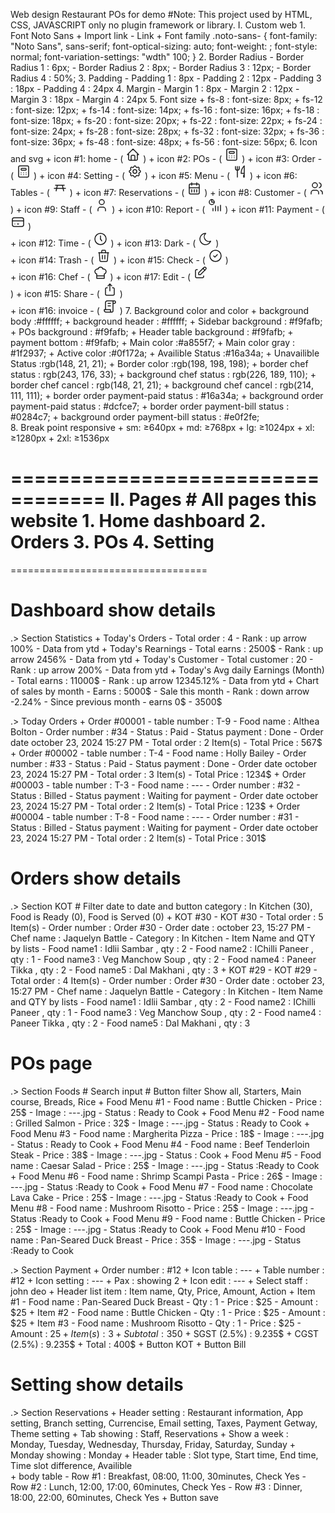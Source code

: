 Web design Restaurant POs for demo
#Note: This project used by HTML, CSS, JAVASCRIPT only no plugin framework or library.
I. Custom web
    1. Font Noto Sans
        + Import link
            - Link
                <style>
                    @import url('https://fonts.googleapis.com/css2?family=Audiowide&family=Bokor&family=Bungee&family=Dangrek&family=Fugaz+One&family=JetBrains+Mono:ital,wght@0,100..800;1,100..800&family=Lilita+One&family=Noto+Sans:ital,wght@0,100..900;1,100..900&family=Permanent+Marker&family=Poppins:ital,wght@0,100;0,200;0,300;0,400;0,500;0,600;0,700;0,800;0,900;1,100;1,200;1,300;1,400;1,500;1,600;1,700;1,800;1,900&family=Prompt:ital,wght@0,100;0,200;0,300;0,400;0,500;0,600;0,700;0,800;0,900;1,100;1,200;1,300;1,400;1,500;1,600;1,700;1,800;1,900&family=Roboto:ital,wght@0,100;0,300;0,400;0,500;0,700;0,900;1,100;1,300;1,400;1,500;1,700;1,900&family=Russo+One&family=Spicy+Rice&display=swap');
                </style>
        + Font family 
            .noto-sans-<uniquifier> {
                font-family: "Noto Sans", sans-serif;
                font-optical-sizing: auto;
                font-weight: <weight>;
                font-style: normal;
                font-variation-settings: "wdth" 100;
            }
    2. Border Radius
        - Border Radius 1 : 6px;
        - Border Radius 2 : 8px;
        - Border Radius 3 : 12px;
        - Border Radius 4 : 50%;
    3. Padding 
        - Padding 1 : 8px
        - Padding 2 : 12px
        - Padding 3 : 18px
        - Padding 4 : 24px
    4. Margin 
        - Margin 1 : 8px
        - Margin 2 : 12px
        - Margin 3 : 18px
        - Margin 4 : 24px
    5. Font size
        + fs-8  : font-size: 8px;
        + fs-12 : font-size: 12px;
        + fs-14 : font-size: 14px;
        + fs-16 : font-size: 16px;
        + fs-18 : font-size: 18px;
        + fs-20 : font-size: 20px;
        + fs-22 : font-size: 22px;
        + fs-24 : font-size: 24px;
        + fs-28 : font-size: 28px;
        + fs-32 : font-size: 32px;
        + fs-36 : font-size: 36px;
        + fs-48 : font-size: 48px;
        + fs-56 : font-size: 56px;
    6. Icon and svg 
        + icon #1: home
          - (
            <svg xmlns="http://www.w3.org/2000/svg" viewBox="0 0 24 24" fill="none" stroke="currentColor" stroke-linecap="round" stroke-linejoin="round" width="24" height="24" stroke-width="1.5">
                <path d="M5 12l-2 0l9 -9l9 9l-2 0"></path>
                <path d="M5 12v7a2 2 0 0 0 2 2h10a2 2 0 0 0 2 -2v-7"></path>
                <path d="M9 21v-6a2 2 0 0 1 2 -2h2a2 2 0 0 1 2 2v6"></path>
            </svg>
          )
        + icon #2: POs
          - (
            <svg xmlns="http://www.w3.org/2000/svg" viewBox="0 0 24 24" fill="none" stroke="currentColor" stroke-linecap="round" stroke-linejoin="round" width="24" height="24" stroke-width="1.5">
                <path d="M4 3m0 2a2 2 0 0 1 2 -2h12a2 2 0 0 1 2 2v14a2 2 0 0 1 -2 2h-12a2 2 0 0 1 -2 -2z"></path>
                <path d="M8 7m0 1a1 1 0 0 1 1 -1h6a1 1 0 0 1 1 1v1a1 1 0 0 1 -1 1h-6a1 1 0 0 1 -1 -1z"></path>
                <path d="M8 14l0 .01"></path>
                <path d="M12 14l0 .01"></path>
                <path d="M16 14l0 .01"></path>
                <path d="M8 17l0 .01"></path>
                <path d="M12 17l0 .01"></path>
                <path d="M16 17l0 .01"></path>
            </svg>
          )
        + icon #3: Order
          - (
            <svg xmlns="http://www.w3.org/2000/svg" viewBox="0 0 24 24" fill="none" stroke="currentColor" stroke-linecap="round" stroke-linejoin="round" width="24" height="24" stroke-width="1.5">
              <path d="M4 3m0 2a2 2 0 0 1 2 -2h12a2 2 0 0 1 2 2v14a2 2 0 0 1 -2 2h-12a2 2 0 0 1 -2 -2z"></path>
              <path d="M8 7m0 1a1 1 0 0 1 1 -1h6a1 1 0 0 1 1 1v1a1 1 0 0 1 -1 1h-6a1 1 0 0 1 -1 -1z"></path>
              <path d="M8 14l0 .01"></path>
              <path d="M12 14l0 .01"></path>
              <path d="M16 14l0 .01"></path>
              <path d="M8 17l0 .01"></path>
              <path d="M12 17l0 .01"></path>
              <path d="M16 17l0 .01"></path>
            </svg>
          )
        + icon #4: Setting
          - (
            <svg xmlns="http://www.w3.org/2000/svg" viewBox="0 0 24 24" fill="none" stroke="currentColor" stroke-linecap="round" stroke-linejoin="round" width="24" height="24" stroke-width="1.5">
                <path d="M10.325 4.317c.426 -1.756 2.924 -1.756 3.35 0a1.724 1.724 0 0 0 2.573 1.066c1.543 -.94 3.31 .826 2.37 2.37a1.724 1.724 0 0 0 1.065 2.572c1.756 .426 1.756 2.924 0 3.35a1.724 1.724 0 0 0 -1.066 2.573c.94 1.543 -.826 3.31 -2.37 2.37a1.724 1.724 0 0 0 -2.572 1.065c-.426 1.756 -2.924 1.756 -3.35 0a1.724 1.724 0 0 0 -2.573 -1.066c-1.543 .94 -3.31 -.826 -2.37 -2.37a1.724 1.724 0 0 0 -1.065 -2.572c-1.756 -.426 -1.756 -2.924 0 -3.35a1.724 1.724 0 0 0 1.066 -2.573c-.94 -1.543 .826 -3.31 2.37 -2.37c1 .608 2.296 .07 2.572 -1.065z"></path>
                <path d="M9 12a3 3 0 1 0 6 0a3 3 0 0 0 -6 0"></path>
            </svg>
          )
        + icon #5: Menu
          - (
            <svg xmlns="http://www.w3.org/2000/svg" viewBox="0 0 24 24" fill="none" stroke="currentColor" stroke-linecap="round" stroke-linejoin="round" width="24" height="24" stroke-width="1.5">
                <path d="M19 3v12h-5c-.023 -3.681 .184 -7.406 5 -12zm0 12v6h-1v-3m-10 -14v17m-3 -17v3a3 3 0 1 0 6 0v-3"></path>
            </svg>
          )
        + icon #6: Tables
          - (
            <svg xmlns="http://www.w3.org/2000/svg" viewBox="0 0 24 24" fill="none" stroke="currentColor" stroke-linecap="round" stroke-linejoin="round" width="24" height="24" stroke-width="1.5">
                <path d="M16 7l2 9m-10 -9l-2 9m-1 -9h14m2 5h-18"></path>
            </svg>
          )
        + icon #7: Reservations
          - (
            <svg xmlns="http://www.w3.org/2000/svg" viewBox="0 0 24 24" fill="none" stroke="currentColor" stroke-linecap="round" stroke-linejoin="round" width="24" height="24" stroke-width="1.5">
                <path d="M4 7a2 2 0 0 1 2 -2h12a2 2 0 0 1 2 2v12a2 2 0 0 1 -2 2h-12a2 2 0 0 1 -2 -2v-12z"></path>
                <path d="M16 3v4"></path>
                <path d="M8 3v4"></path>
                <path d="M4 11h16"></path>
                <path d="M8 14v4"></path>
                <path d="M12 14v4"></path>
                <path d="M16 14v4"></path>
            </svg>
          )
        + icon #8: Customer
          - (
            <svg xmlns="http://www.w3.org/2000/svg" viewBox="0 0 24 24" fill="none" stroke="currentColor" stroke-linecap="round" stroke-linejoin="round" width="24" height="24" stroke-width="1.5">
                <path d="M9 7m-4 0a4 4 0 1 0 8 0a4 4 0 1 0 -8 0"></path>
                <path d="M3 21v-2a4 4 0 0 1 4 -4h4a4 4 0 0 1 4 4v2"></path>
                <path d="M16 3.13a4 4 0 0 1 0 7.75"></path>
                <path d="M21 21v-2a4 4 0 0 0 -3 -3.85"></path>
            </svg>
          )
        + icon #9: Staff
          - (
            <svg xmlns="http://www.w3.org/2000/svg" viewBox="0 0 24 24" fill="none" stroke="currentColor" stroke-linecap="round" stroke-linejoin="round" width="24" height="24" stroke-width="1.5">
                <path d="M8 7a4 4 0 1 0 8 0a4 4 0 0 0 -8 0"></path>
                <path d="M6 21v-2a4 4 0 0 1 4 -4h4a4 4 0 0 1 4 4v2"></path>
            </svg>
          )
        + icon #10: Report
          - (
            <svg xmlns="http://www.w3.org/2000/svg" viewBox="0 0 24 24" fill="none" stroke="currentColor" stroke-linecap="round" stroke-linejoin="round" width="24" height="24" stroke-width="1.5">
                <path d="M7 7m-4 0a4 4 0 1 0 8 0a4 4 0 1 0 -8 0"></path>
                <path d="M7 3v4h4"></path>
                <path d="M9 17l0 4"></path>
                <path d="M17 14l0 7"></path>
                <path d="M13 13l0 8"></path>
                <path d="M21 12l0 9"></path>
            </svg>
          )
        + icon #11: Payment
          - (
            <svg xmlns="http://www.w3.org/2000/svg" viewBox="0 0 24 24" fill="none" stroke="currentColor" stroke-linecap="round" stroke-linejoin="round" width="24" height="24" stroke-width="1.5">
                <path d="M3 5m0 3a3 3 0 0 1 3 -3h12a3 3 0 0 1 3 3v8a3 3 0 0 1 -3 3h-12a3 3 0 0 1 -3 -3z"></path>
                <path d="M3 10l18 0"></path>
                <path d="M7 15l.01 0"></path>
                <path d="M11 15l2 0"></path>
            </svg>
          )     
        + icon #12: Time
          - (
            <svg xmlns="http://www.w3.org/2000/svg" viewBox="0 0 24 24" fill="none" stroke="currentColor" stroke-linecap="round" stroke-linejoin="round" width="24" height="24" stroke-width="1.5">
                <path d="M12 12m-9 0a9 9 0 1 0 18 0a9 9 0 1 0 -18 0"></path>
                <path d="M12 12l2 3"></path>
                <path d="M12 7v5"></path>
            </svg>
          )
        + icon #13: Dark
          - (
            <svg xmlns="http://www.w3.org/2000/svg" viewBox="0 0 24 24" fill="none" stroke="currentColor" stroke-linecap="round" stroke-linejoin="round" width="24" height="24" stroke-width="1.5">
                <path d="M12 3c.132 0 .263 0 .393 0a7.5 7.5 0 0 0 7.92 12.446a9 9 0 1 1 -8.313 -12.454z"></path>
            </svg>
          )  
        + icon #14: Trash
          - (
            <svg xmlns="http://www.w3.org/2000/svg" viewBox="0 0 24 24" fill="none" stroke="currentColor" stroke-linecap="round" stroke-linejoin="round" width="24" height="24" stroke-width="1.5">
                <path d="M4 7l16 0"></path>
                <path d="M10 11l0 6"></path>
                <path d="M14 11l0 6"></path>
                <path d="M5 7l1 12a2 2 0 0 0 2 2h8a2 2 0 0 0 2 -2l1 -12"></path>
                <path d="M9 7v-3a1 1 0 0 1 1 -1h4a1 1 0 0 1 1 1v3"></path>
            </svg>
          ) 
        + icon #15: Check
          - (
            <svg xmlns="http://www.w3.org/2000/svg" viewBox="0 0 24 24" fill="none" stroke="currentColor" stroke-linecap="round" stroke-linejoin="round" width="24" height="24" stroke-width="1.5">
                <path d="M12 12m-9 0a9 9 0 1 0 18 0a9 9 0 1 0 -18 0"></path>
                <path d="M9 12l2 2l4 -4"></path>
            </svg>
          )    
        + icon #16: Chef
          - (
            <svg xmlns="http://www.w3.org/2000/svg" viewBox="0 0 24 24" fill="none" stroke="currentColor" stroke-linecap="round" stroke-linejoin="round" width="24" height="24" stroke-width="1.5">
                <path d="M12 3c1.918 0 3.52 1.35 3.91 3.151a4 4 0 0 1 2.09 7.723l0 7.126h-12v-7.126a4 4 0 1 1 2.092 -7.723a4 4 0 0 1 3.908 -3.151z"></path>
                <path d="M6.161 17.009l11.839 -.009"></path>
            </svg>
          )
        + icon #17: Edit
          - (
            <svg xmlns="http://www.w3.org/2000/svg" viewBox="0 0 24 24" fill="none" stroke="currentColor" stroke-linecap="round" stroke-linejoin="round" width="24" height="24" stroke-width="1.5">
                <path d="M7 7h-1a2 2 0 0 0 -2 2v9a2 2 0 0 0 2 2h9a2 2 0 0 0 2 -2v-1"></path>
                <path d="M20.385 6.585a2.1 2.1 0 0 0 -2.97 -2.97l-8.415 8.385v3h3l8.385 -8.415z"></path>
                <path d="M16 5l3 3"></path>
            </svg>          
            ) 
        + icon #15: Share
          - (
            <svg xmlns="http://www.w3.org/2000/svg" viewBox="0 0 24 24" fill="none" stroke="currentColor" stroke-linecap="round" stroke-linejoin="round" width="24" height="24" stroke-width="1.5">
                <path d="M8 9h-1a2 2 0 0 0 -2 2v8a2 2 0 0 0 2 2h10a2 2 0 0 0 2 -2v-8a2 2 0 0 0 -2 -2h-1"></path>
                <path d="M12 14v-11"></path>
                <path d="M9 6l3 -3l3 3"></path>
            </svg>
          )    
        + icon #16: invoice
          - (
            <svg xmlns="http://www.w3.org/2000/svg" viewBox="0 0 24 24" fill="none" stroke="currentColor" stroke-linecap="round" stroke-linejoin="round" width="24" height="24" stroke-width="1.5">
                <path d="M15 21h-9a3 3 0 0 1 -3 -3v-1h10v2a2 2 0 0 0 4 0v-14a2 2 0 1 1 2 2h-2m2 -4h-11a3 3 0 0 0 -3 3v11"></path>
                <path d="M9 7l4 0"></path>
                <path d="M9 11l4 0"></path>
            </svg>
          )
    7. Background color and color 
        + background body  :#ffffff;
        + background header : #ffffff;
        + Sidebar background : #f9fafb;
        + POs background : #f9fafb;
        + Header table background : #f9fafb;
        + payment bottom : #f9fafb;
        + Main color :#a855f7;
        + Main color gray : #1f2937;
        + Active color :#0f172a;
        + Availible Status :#16a34a;
        + Unavailible Status :rgb(148, 21, 21);
        + Border color :rgb(198, 198, 198);
        + border chef status : rgb(243, 176, 33);
        + background chef status : rgb(226, 189, 110);
        + border chef cancel : rgb(148, 21, 21);
        + background chef cancel : rgb(214, 111, 111);
        + border order payment-paid status : #16a34a;
        + background order payment-paid status : #dcfce7;
        + border order payment-bill status : #0284c7;
        + background order payment-bill status : #e0f2fe;    
    8. Break point responsive
        + sm: ≥640px
        + md: ≥768px
        + lg: ≥1024px
        + xl: ≥1280px
        + 2xl: ≥1536px

==================================
II. Pages
    # All pages this website
        1. Home dashboard
        2. Orders
        3. POs
        4. Setting 
==================================

==================================
# Dashboard show details
  .> Section Statistics 
    + Today's Orders
        - Total order : 4
        - Rank : up arrow 100%
        - Data from ytd
    + Today's Rearnings
        - Total earns : 2500$
        - Rank : up arrow 2456%
        - Data from ytd
    + Today's Customer
        - Total customer : 20
        - Rank : up arrow 200%
        - Data from ytd
    + Today's Avg daily Earnings (Month)
        - Total earns : 11000$
        - Rank : up arrow 12345.12%
        - Data from ytd
    + Chart of sales by month 
        - Earns : 5000$
        - Sale this month
        - Rank : down arrow -2.24%
        - Since previous month
        - earns 0$ - 3500$
  
  .> Today Orders
    + Order #00001
        - table number : T-9 
        - Food name : Althea Bolton
        - Order number : #34
        - Status : Paid
        - Status payment : Done
        - Order date october 23, 2024 15:27 PM 
        - Total order : 2 Item(s)
        - Total Price : 567$
    + Order #00002
        - table number : T-4
        - Food name : Holly Bailey
        - Order number : #33
        - Status : Paid
        - Status payment : Done
        - Order date october 23, 2024 15:27 PM 
        - Total order : 3 Item(s)
        - Total Price : 1234$
    + Order #00003
        - table number : T-3 
        - Food name : ---
        - Order number : #32
        - Status : Billed
        - Status payment : Waiting for payment
        - Order date october 23, 2024 15:27 PM 
        - Total order : 2 Item(s)
        - Total Price : 123$
    + Order #00004
        - table number : T-8
        - Food name : ---
        - Order number : #31
        - Status : Billed
        - Status payment : Waiting for payment
        - Order date october 23, 2024 15:27 PM 
        - Total order : 2 Item(s)
        - Total Price : 301$

# Orders show details
  .> Section KOT
    # Filter date to date and button category : In Kitchen (30), Food is Ready (0), Food is Served (0)
    + KOT #30 
        - KOT #30 
        - Total order : 5 Item(s)
        - Order number : Order #30
        - Order date : october 23, 15:27 PM
        - Chef name : Jaquelyn Battle 
        - Category : In Kitchen
        - Item Name and QTY by lists
        - Food name1 : Idlii Sambar , qty : 2
        - Food name2 : IChilli Paneer , qty : 1
        - Food name3 : Veg Manchow Soup , qty : 2
        - Food name4 : Paneer Tikka , qty : 2
        - Food name5 : Dal Makhani , qty : 3
    + KOT #29 
        - KOT #29 
        - Total order : 4 Item(s)
        - Order number : Order #30
        - Order date : october 23, 15:27 PM
        - Chef name : Jaquelyn Battle 
        - Category : In Kitchen
        - Item Name and QTY by lists
        - Food name1 : Idlii Sambar , qty : 2
        - Food name2 : IChilli Paneer , qty : 1
        - Food name3 : Veg Manchow Soup , qty : 2
        - Food name4 : Paneer Tikka , qty : 2
        - Food name5 : Dal Makhani , qty : 3

# POs page
  .> Section Foods
    # Search input
    # Button filter Show all, Starters, Main course, Breads, Rice
    + Food Menu #1 
        - Food name : Buttle Chicken
        - Price : 25$
        - Image : ---.jpg
        - Status : Ready to Cook
    + Food Menu #2
        - Food name : Grilled Salmon
        - Price : 32$
        - Image : ---.jpg
        - Status : Ready to Cook
    + Food Menu #3 
        - Food name : Margherita Pizza
        - Price : 18$
        - Image : ---.jpg
        - Status : Ready to Cook
    + Food Menu #4 
        - Food name : Beef Tenderloin Steak
        - Price : 38$
        - Image : ---.jpg
        - Status : Cook
    + Food Menu #5 
        - Food name : Caesar Salad
        - Price : 25$
        - Image : ---.jpg
        - Status :Ready to Cook
    + Food Menu #6 
        - Food name : Shrimp Scampi Pasta
        - Price : 26$
        - Image : ---.jpg
        - Status :Ready to Cook
    + Food Menu #7 
        - Food name : Chocolate Lava Cake
        - Price : 25$
        - Image : ---.jpg
        - Status :Ready to Cook
    + Food Menu #8 
        - Food name : Mushroom Risotto
        - Price : 25$
        - Image : ---.jpg
        - Status :Ready to Cook
    + Food Menu #9 
        - Food name : Buttle Chicken
        - Price : 25$
        - Image : ---.jpg
        - Status :Ready to Cook
    + Food Menu #10
        - Food name : Pan-Seared Duck Breast
        - Price : 35$
        - Image : ---.jpg
        - Status :Ready to Cook

  .> Section Payment
    + Order number : #12
    + Icon table : --- 
    + Table number : #12
    + Icon setting : ---
    + Pax : showing 2
    + Icon edit : ---
    + Select staff : john deo
    + Header list item : Item name, Qty, Price, Amount, Action
    + Item #1 
        - Food name : Pan-Seared Duck Breast
        - Qty : 1
        - Price : $25 
        - Amount : $25
    + Item #2 
        - Food name : Buttle Chicken
        - Qty : 1
        - Price : $25 
        - Amount : $25
    + Item #3 
        - Food name : Mushroom Risotto
        - Qty : 1
        - Price : $25 
        - Amount : $25
    + Item(s) : 3
    + Sub total : 350$
    + SGST (2.5%) : 9.235$
    + CGST (2.5%) : 9.235$
    + Total : 400$
    + Button KOT
    + Button Bill

# Setting show details
  .> Section Reservations
     + Header setting : Restaurant information, App setting, Branch setting, Currencise, Email setting, Taxes, Payment Getway, Theme setting
     + Tab showing : Staff, Reservations
     + Show a week : Monday, Tuesday, Wednesday, Thursday, Friday, Saturday, Sunday
     + Monday showing : Monday
     + Header table : Slot type, Start time, End time, Time slot difference, Availible  
     + body table 
       - Row #1 : Breakfast, 08:00, 11:00, 30minutes, Check Yes
       - Row #2 : Lunch, 12:00, 17:00, 60minutes, Check Yes
       - Row #3 : Dinner, 18:00, 22:00, 60minutes, Check Yes
    + Button save

